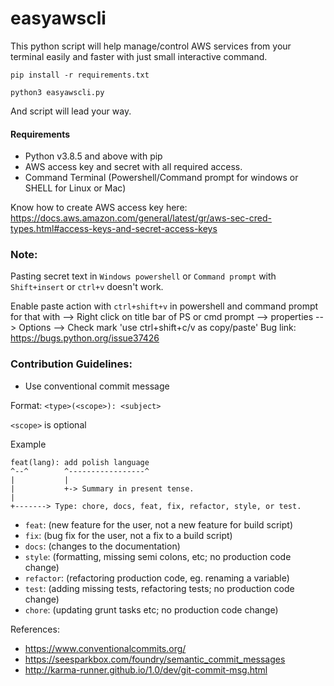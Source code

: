 # easyawscli

This python script will help manage/control AWS services from your terminal easily and faster with just small interactive command.

```pip install -r requirements.txt```

```python3 easyawscli.py```

And script will lead your way. 



#### Requirements

- Python v3.8.5 and above with pip
- AWS access key and secret with all required access.
- Command Terminal (Powershell/Command prompt for windows or SHELL for Linux or Mac)

Know how to create AWS access key here: https://docs.aws.amazon.com/general/latest/gr/aws-sec-cred-types.html#access-keys-and-secret-access-keys

### Note:

Pasting secret text in `Windows powershell` or `Command prompt` with `Shift+insert` or `ctrl+v` doesn't work.

Enable paste action with `ctrl+shift+v` in powershell and command prompt for that with --> Right click on title bar of PS or cmd prompt --> properties --> Options --> Check mark 'use ctrl+shift+c/v as copy/paste'
Bug link: https://bugs.python.org/issue37426


### Contribution Guidelines:

- Use conventional commit message

Format: `<type>(<scope>): <subject>`

`<scope>` is optional

Example

```
feat(lang): add polish language
^--^        ^-----------------^
|           |
|           +-> Summary in present tense.
|
+-------> Type: chore, docs, feat, fix, refactor, style, or test.
```

- `feat`: (new feature for the user, not a new feature for build script)
- `fix`: (bug fix for the user, not a fix to a build script)
- `docs`: (changes to the documentation)
- `style`: (formatting, missing semi colons, etc; no production code change)
- `refactor`: (refactoring production code, eg. renaming a variable)
- `test`: (adding missing tests, refactoring tests; no production code change)
- `chore`: (updating grunt tasks etc; no production code change)

References:

- https://www.conventionalcommits.org/
- https://seesparkbox.com/foundry/semantic_commit_messages
- http://karma-runner.github.io/1.0/dev/git-commit-msg.html
